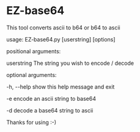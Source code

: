 # EZ-base64
This tool converts ascii to b64 or b64 to ascii


usage: EZ-base64.py [userstring] [options]


positional arguments:

userstring  The string you wish to encode / decode



optional arguments:

-h, --help  show this help message and exit

-e          encode an ascii string to base64

-d          decode a base64 string to ascii



Thanks for using :-)
